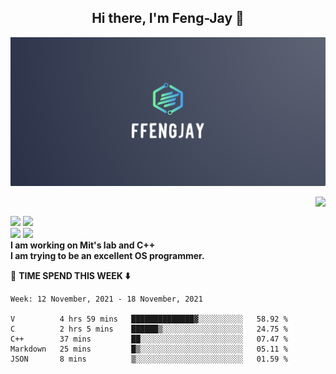 <h2 align="center"> Hi there, I'm Feng-Jay 👋 </h2>  

![](https://github.com/Feng-Jay/DataStruct/blob/master/Image/1.png)  

<img align="right" src="https://github-readme-stats.vercel.app/api?username=Feng-Jay&show_icons=true&icon_color=CE1D2D&text_color=718096&bg_color=ffffff&hide_title=true" />


&emsp;

![](https://visitor-badge.glitch.me/badge?page_id=Feng-Jay.readme)
![](https://img.shields.io/badge/Concentrate-Cpp-blue)  
![](https://img.shields.io/badge/Rust-primer-orange)
![](https://img.shields.io/badge/Target-OS-9cf)  
**I am working on Mit's lab and C++**  
**I am trying to be an excellent OS programmer.**  


📘 **TIME SPEND THIS WEEK ⬇️**
<!--START_SECTION:waka-->
```text
Week: 12 November, 2021 - 18 November, 2021

V          4 hrs 59 mins   ██████████████▓░░░░░░░░░░   58.92 % 
C          2 hrs 5 mins    ██████▒░░░░░░░░░░░░░░░░░░   24.75 % 
C++        37 mins         ██░░░░░░░░░░░░░░░░░░░░░░░   07.47 % 
Markdown   25 mins         █▒░░░░░░░░░░░░░░░░░░░░░░░   05.11 % 
JSON       8 mins          ▒░░░░░░░░░░░░░░░░░░░░░░░░   01.59 % 
```
<!--END_SECTION:waka-->
